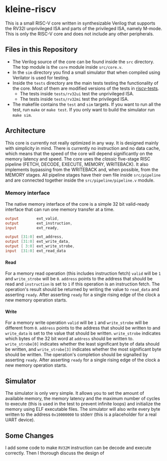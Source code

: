 # kleine-riscv

This is a small RISC-V core written in synthesizable Verilog that supports the RV32I unprivileged ISA and parts of the privileged ISA, namely M-mode.
This is only the RISC-V core and does not include any other peripherals.

## Files in this Repository

* The Verilog source of the core can be found inside the `src` directory. The top module is the `core` module inside `src/core.v`.
* In the `sim` directory you find a small simulator that when compiled using Verilator is used for testing.
* Inside the `tests` directory are the main tests testing the functionality of the core. Most of them are modified versions of the tests in [riscv-tests](https://github.com/riscv/riscv-tests).
  * The tests inside `tests/rv32ui` test the unprivileged ISA.
  * The tests inside `tests/rv32mi` test the privileged ISA.
* The makefile contains the `test` and `sim` targets. If you want to run all the test, run `make` or `make test`. If you only want to build the simulator run `make sim`.

## Architecture

This core is currently not really optimized in any way. It is designed mainly with simplicity in mind. There is currently no instruction and no data cache, which means that the speed of the core will depend significantly on the memory latency and speed.
The core uses the *classic* five-stage RISC pipeline (FETCH, DECODE, EXECUTE, MEMORY, WRITEBACK). It also implements bypassing from the WRITEBACK and, when possible, from the MEMORY stages. All pipeline stages have their own file inside `src/pipeline` and are connected together inside the `src/pipeline/pipeline.v` module.

### Memory interface

The native memory interface of the core is a simple 32 bit valid-ready interface that can run one memory transfer at a time.
```verilog
output        ext_valid,
output        ext_instruction,
input         ext_ready,

output [31:0] ext_address,
output [31:0] ext_write_data,
output [ 3:0] ext_write_strobe,
input  [31:0] ext_read_data
```
#### Read

For a memory read operation (this includes instruction fetch) `valid` will be `1` and `write_strobe` will be `0`. `address` points to the address that should be read and `instruction` is set to `1` if this operation is an instruction fetch.
The operation's result should be returned by writing the value to `read_data` and asserting `ready`. After asserting `ready` for a single rising edge of the clock a new memory operation starts.

#### Write

For a memory write operation `valid` will be `1` and `write_strobe` will be different from `0`. `address` points to the address that should be written to and `write_data` is set to the value that should be written. `write_strobe` indicates which bytes of the 32 bit word at `address` should be written to. `write_strobe[0]` indicates whether the least significant byte of data should be written, and `write_strobe[3]` indicates whether the most significant byte should be written.
The operation's completion should be signalled by asserting `ready`. After asserting `ready` for a single rising edge of the clock a new memory operation starts.

## Simulator

The simulator is only very simple. It allows you to set the amount of available memory, the memory latency and the maximum number of cycles to execute (this is used in the test to prevent infinite loops) and initialize the memory using ELF executable files. The simulator will also write every byte written to the address `0x10000000` to stderr (this is a placeholder for a real UART device).

## Some Changes

I add some code to make `RV32M` instruction can be decode and execute correctly. Then I thorough discuss the design of 
